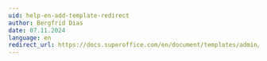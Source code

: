 ```yaml
---
uid: help-en-add-template-redirect
author: Bergfrid Dias
date: 07.11.2024
language: en
redirect_url: https://docs.superoffice.com/en/document/templates/admin/link-template.html
---
```

